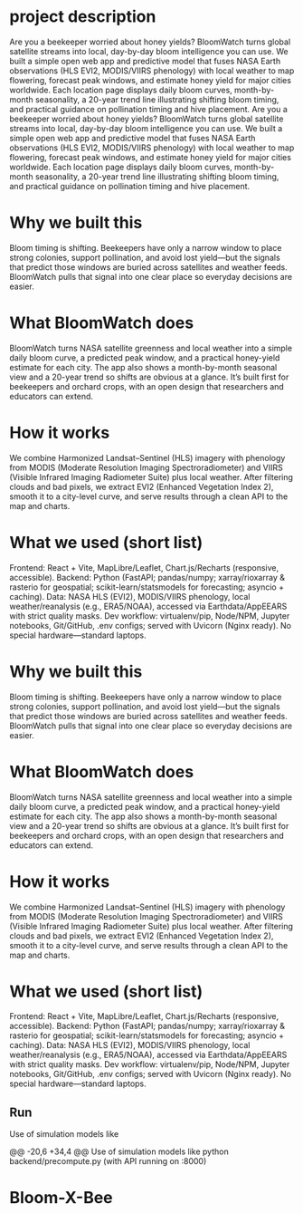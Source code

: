 # project description

Are you a beekeeper worried about honey yields? BloomWatch turns global satellite streams into local, day-by-day bloom intelligence you can use. We built a simple open web app and predictive model that fuses NASA Earth observations (HLS EVI2, MODIS/VIIRS phenology) with local weather to map flowering, forecast peak windows, and estimate honey yield for major cities worldwide. Each location page displays daily bloom curves, month-by-month seasonality, a 20-year trend line illustrating shifting bloom timing, and practical guidance on pollination timing and hive placement.
Are you a beekeeper worried about honey yields? BloomWatch turns global satellite streams into local, day-by-day bloom intelligence you can use. We built a simple open web app and predictive model that fuses NASA Earth observations (HLS EVI2, MODIS/VIIRS phenology) with local weather to map flowering, forecast peak windows, and estimate honey yield for major cities worldwide. Each location page displays daily bloom curves, month-by-month seasonality, a 20-year trend line illustrating shifting bloom timing, and practical guidance on pollination timing and hive placement.

# Why we built this
Bloom timing is shifting. Beekeepers have only a narrow window to place strong colonies, support pollination, and avoid lost yield—but the signals that predict those windows are buried across satellites and weather feeds. BloomWatch pulls that signal into one clear place so everyday decisions are easier.

# What BloomWatch does
 BloomWatch turns NASA satellite greenness and local weather into a simple daily bloom curve, a predicted peak window, and a practical honey-yield estimate for each city. The app also shows a month-by-month seasonal view and a 20-year trend so shifts are obvious at a glance. It’s built first for beekeepers and orchard crops, with an open design that researchers and educators can extend.

# How it works
We combine Harmonized Landsat–Sentinel (HLS) imagery with phenology from MODIS (Moderate Resolution Imaging Spectroradiometer) and VIIRS (Visible Infrared Imaging Radiometer Suite) plus local weather. After filtering clouds and bad pixels, we extract EVI2 (Enhanced Vegetation Index 2), smooth it to a city-level curve, and serve results through a clean API to the map and charts.

# What we used (short list)
Frontend: React + Vite, MapLibre/Leaflet, Chart.js/Recharts (responsive, accessible).
Backend: Python (FastAPI; pandas/numpy; xarray/rioxarray & rasterio for geospatial; scikit-learn/statsmodels for forecasting; asyncio + caching).
Data: NASA HLS (EVI2), MODIS/VIIRS phenology, local weather/reanalysis (e.g., ERA5/NOAA), accessed via Earthdata/AppEEARS with strict quality masks.
Dev workflow: virtualenv/pip, Node/NPM, Jupyter notebooks, Git/GitHub, .env configs; served with Uvicorn (Nginx ready). No special hardware—standard laptops.

# Why we built this
Bloom timing is shifting. Beekeepers have only a narrow window to place strong colonies, support pollination, and avoid lost yield—but the signals that predict those windows are buried across satellites and weather feeds. BloomWatch pulls that signal into one clear place so everyday decisions are easier.


# What BloomWatch does
 BloomWatch turns NASA satellite greenness and local weather into a simple daily bloom curve, a predicted peak window, and a practical honey-yield estimate for each city. The app also shows a month-by-month seasonal view and a 20-year trend so shifts are obvious at a glance. It’s built first for beekeepers and orchard crops, with an open design that researchers and educators can extend.


# How it works
We combine Harmonized Landsat–Sentinel (HLS) imagery with phenology from MODIS (Moderate Resolution Imaging Spectroradiometer) and VIIRS (Visible Infrared Imaging Radiometer Suite) plus local weather. After filtering clouds and bad pixels, we extract EVI2 (Enhanced Vegetation Index 2), smooth it to a city-level curve, and serve results through a clean API to the map and charts.


# What we used (short list)
Frontend: React + Vite, MapLibre/Leaflet, Chart.js/Recharts (responsive, accessible).
Backend: Python (FastAPI; pandas/numpy; xarray/rioxarray & rasterio for geospatial; scikit-learn/statsmodels for forecasting; asyncio + caching).
Data: NASA HLS (EVI2), MODIS/VIIRS phenology, local weather/reanalysis (e.g., ERA5/NOAA), accessed via Earthdata/AppEEARS with strict quality masks.
Dev workflow: virtualenv/pip, Node/NPM, Jupyter notebooks, Git/GitHub, .env configs; served with Uvicorn (Nginx ready). No special hardware—standard laptops.


## Run
Use of simulation models like 

@@ -20,6 +34,4 @@ Use of simulation models like
python backend/precompute.py (with API running on :8000)

# Bloom-X-Bee
